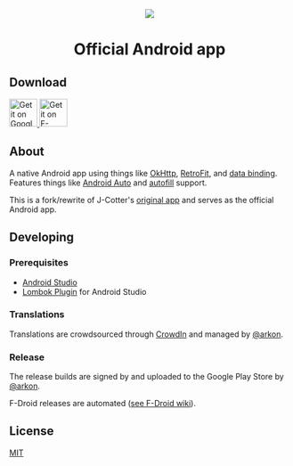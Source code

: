 <div align="center">
	<img src="https://lolisafe.moe/DJwzPbWD.png" />
</div>
<h1 align="center">Official Android app</h1>

## Download

<a href="https://play.google.com/store/apps/details?id=me.echeung.moemoekyun">
  <img height="50" alt="Get it on Google Play"
       src="https://play.google.com/intl/en_us/badges/images/apps/en-play-badge.png" />
</a>

<a href="https://f-droid.org/app/me.echeung.moemoekyun.fdroid">
  <img height="50" alt="Get it on F-Droid"
       src="https://i.imgur.com/um29KX1.png">
</a>


## About

A native Android app using things like [OkHttp](http://square.github.io/okhttp/), [RetroFit](http://square.github.io/retrofit/), and [data binding](https://developer.android.com/topic/libraries/data-binding/index.html). Features things like [Android Auto](https://www.android.com/auto/) and [autofill](https://android-developers.googleblog.com/2017/11/getting-your-android-app-ready-for.html) support.

This is a fork/rewrite of J-Cotter's [original app](https://play.google.com/store/apps/details?id=jcotter.listenmoe) and serves as the official Android app.


## Developing

### Prerequisites

- [Android Studio](https://developer.android.com/studio/index.html)
- [Lombok Plugin](https://projectlombok.org/setup/android#android-studio) for Android Studio

### Translations

Translations are crowdsourced through [CrowdIn](https://crwd.in/listenmoe-android-app) and managed by [@arkon](https://github.com/arkon/).

### Release

The release builds are signed by and uploaded to the Google Play Store by [@arkon](https://github.com/arkon/).

F-Droid releases are automated ([see F-Droid wiki](https://f-droid.org/wiki/page/me.echeung.moemoekyun.fdroid)).


## License

[MIT](https://github.com/LISTEN-moe/android-app/blob/master/LICENSE)
